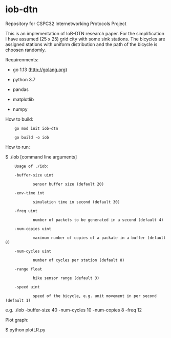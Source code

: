 # iob-dtn
Repository for CSPC32 Internetworking Protocols Project

This is an implementation of IoB-DTN research paper.
For the simplification I have assumed (25 x 25) grid city with some sink stations. The bicycles are assigned stations with uniform distribution and the path of the bicycle is choosen randomly.

Requirenments:

- go 1.13 (http://golang.org)

- python 3.7

- pandas

- matplotlib

- numpy


How to build:

        go mod init iob-dtn

        go build -o iob


How to run:

$ ./iob [command line arguments]

        Usage of ./iob:
        
        -buffer-size uint
        
                sensor buffer size (default 20)
        
        -env-time int
                
                simulation time in second (default 30)
        
        -freq uint
                
                number of packets to be generated in a second (default 4)
        
        -num-copies uint
                
                maximum number of copies of a packate in a buffer (default 8)
        
        -num-cycles uint
                
                number of cycles per station (default 8)
                
        -range float
                
                bike sensor range (default 3)
        
        -speed uint
                
                speed of the bicycle, e.g. unit movement in per second (default 1)


e.g. ./iob -buffer-size 40 -num-cycles 10 -num-copies 8 -freq 12


Plot graph:

$ python plotLR.py
